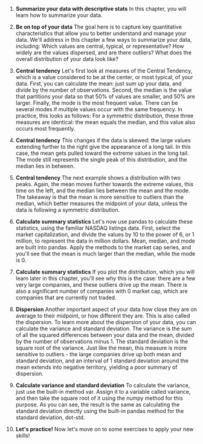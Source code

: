1. **Summarize your data with descriptive stats**
In this chapter, you will learn how to summarize your data.

2. **Be on top of your data**
The goal here is to capture key quantitative characteristics that allow you to better understand and manage your data. We'll address in this chapter a few ways to summarize your data, including: Which values are central, typical, or representative? How widely are the values dispersed, and are there outliers? What does the overall distribution of your data look like?

3. **Central tendency**
Let's first look at measures of the Central Tendency, which is a value considered to be at the center, or most typical, of your data. First, you can calculate the mean: just sum up your data, and divide by the number of observations. Second, the median is the value that partitions your data so that 50% of values are smaller, and 50% are larger. Finally, the mode is the most frequent value. There can be several modes if multiple values occur with the same frequency. In practice, this looks as follows: For a symmetric distribution, these three measures are identical: the mean equals the median, and this value also occurs most frequently.

4. **Central tendency**
This changes if the data is skewed: the large values extending further to the right give the appearance of a long tail. In this case, the mean gets pulled toward the extreme values in the long tail. The mode still represents the single peak of this distribution, and the median lies in between.

5. **Central tendency**
The next example shows a distribution with two peaks. Again, the mean moves further towards the extreme values, this time on the left, and the median lies between the mean and the mode. The takeaway is that the mean is more sensitive to outliers than the median, which better measures the midpoint of your data, unless the data is following a symmetric distribution.

6. **Calculate summary statistics**
Let's now use pandas to calculate these statistics, using the familiar NASDAQ listings data. First, select the market capitalization, and divide the values by 10 to the power of 6, or 1 million, to represent the data in million dollars. Mean, median, and mode are built into pandas. Apply the methods to the market cap series, and you'll see that the mean is much larger than the median, while the mode is 0.

7. **Calculate summary statistics**
If you plot the distribution, which you will learn later in this chapter, you'll see why this is the case: there are a few very large companies, and these outliers drive up the mean. There is also a significant number of companies with 0 market cap, which are companies that are currently not traded.

8. **Dispersion**
Another important aspect of your data how close they are on average to their midpoint, or how different they are. This is also called the dispersion. To learn more about the dispersion of your data, you can calculate the variance and standard deviation. The variance is the sum of all the squared differences between your data and the mean, divided by the number of observations minus 1. The standard deviation is the square root of the variance. Just like the mean, this measure is more sensitive to outliers - the large companies drive up both mean and standard deviation, and an interval of 1 standard deviation around the mean extends into negative territory, yielding a poor summary of dispersion.

9. **Calculate variance and standard deviation**
To calculate the variance, just use the built-in method var. Assign it to a variable called variance, and then take the square root of it using the numpy method for this purpose. As you can see, the result is the same as calculating the standard deviation directly using the built-in pandas method for the standard deviation, dot-std.

10. **Let's practice!**
Now let's move on to some exercises to apply your new skills!